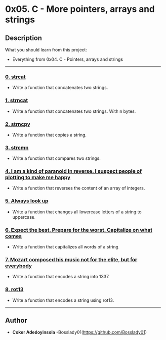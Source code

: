 # 0x05. C - More pointers, arrays and strings

## Description
What you should learn from this project:

* Everything from 0x04. C - Pointers, arrays and strings

---

### [0. strcat](./0-strcat.c)
* Write a function that concatenates two strings.

### [1. strncat](./1-strncat.c)
* Write a function that concatenates two strings. With n bytes.

### [2. strncpy](./2-strncpy.c)
* Write a function that copies a string.

### [3. strcmp](./3-strcmp.c)
* Write a function that compares two strings.

### [4. I am a kind of paranoid in reverse. I suspect people of plotting to make me happy](./4-rev_array.c)
* Write a function that reverses the content of an array of integers.

### [5. Always look up](./5-string_toupper.c)
* Write a function that changes all lowercase letters of a string to uppercase.

### [6. Expect the best. Prepare for the worst. Capitalize on what comes](./-cap_string.c)
* Write a function that capitalizes all words of a string.

### [7. Mozart composed his music not for the elite, but for everybody](./7-leet.c)
* Write a function that encodes a string into 1337.

### [8. rot13](./8-rot13.c)
* Write a function that encodes a string using rot13.

---

## Author
* **Coker Adedoyinsola** -Bosslady01(https://github.com/Bosslady01)
